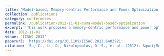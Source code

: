 ```yaml
---
title: "Model-based, Memory-centric Performance and Power Optimization on NUMA Multiprocessors"
collection: publications
category: conferences
permalink: /publication/2012-11-01-numa-model-based-optimization
excerpt: 'This work proposes a memory-centric performance and power optimization model for NUMA systems, guided by hardware counters and predictive modeling.'
date: 2012-11-01
venue: 'IISWC 2012'
paperurl: 'https://doi.org/10.1109/IISWC.2012.6402921'
citation: 'Su, C., Li, D., Nikolopoulos, D. S., et al. (2012). &quot;Model-based, Memory-centric Performance and Power Optimization on NUMA Multiprocessors.&quot; <i>IISWC 2012</i>, 164–173. https://doi.org/10.1109/IISWC.2012.6402921'
---
```

